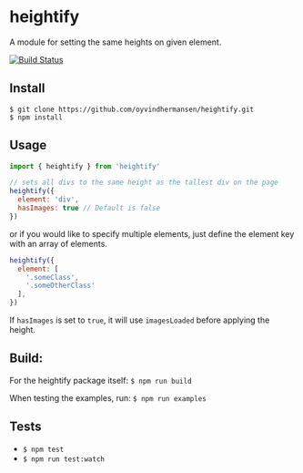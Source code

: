 # heightify

A module for setting the same heights on given element.

[![Build Status](https://travis-ci.org/oyvindhermansen/heightify.svg?branch=develop)](https://travis-ci.org/oyvindhermansen/heightify)

## Install
```
$ git clone https://github.com/oyvindhermansen/heightify.git
$ npm install
```

## Usage
```javascript
import { heightify } from 'heightify'

// sets all divs to the same height as the tallest div on the page
heightify({
  element: 'div',
  hasImages: true // Default is false
})
```
or if you would like to specify multiple elements, just define
the element key with an array of elements.
```javascript
heightify({
  element: [
    '.someClass',
    '.someOtherClass'
  ],
})
```
If `hasImages` is set to `true`, it will use `imagesLoaded` before applying
the height.

## Build:
For the heightify package itself:
`$ npm run build`

When testing the examples, run:
`$ npm run examples`

## Tests
* `$ npm test`
* `$ npm run test:watch`
